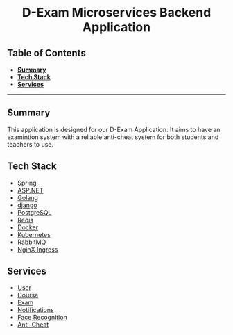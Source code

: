 <div align="center">
  <br>
  <h1>D-Exam Microservices Backend Application</h1>
</div>

##  Table of Contents
- [**Summary**](#summary)
- [**Tech Stack**](#getting-started)
- [**Services**](#services)
---
## Summary

This application is designed for our D-Exam Application. It aims to have an examintion system with a reliable anti-cheat system for both students and teachers to use.

## Tech Stack

- [Spring](https://spring.io/)
- [ASP.NET](https://dotnet.microsoft.com/en-us/apps/aspnet)
- [Golang](https://golang.org/dl/)
- [django](https://www.djangoproject.com/)
- [PostgreSQL](https://www.postgresql.org/)
- [Redis](https://redis.io/download/)
- [Docker]()
- [Kubernetes]()
- [RabbitMQ]()
- [NginX Ingress]()

## Services
- [User](https://github.com/MarwanGalal746/D-Exam-with-Anti-Cheat-System-Backend/tree/User-Service)
- [Course](https://github.com/MarwanGalal746/D-Exam-with-Anti-Cheat-System-Backend/tree/Course-Service)
- [Exam](https://github.com/MarwanGalal746/D-Exam-with-Anti-Cheat-System-Backend/tree/exam-service)
- [Notifications]()
- [Face Recognition](https://github.com/MarwanGalal746/D-Exam-with-Anti-Cheat-System-Backend/tree/Face-Recognition-Service)
- [Anti-Cheat]()

